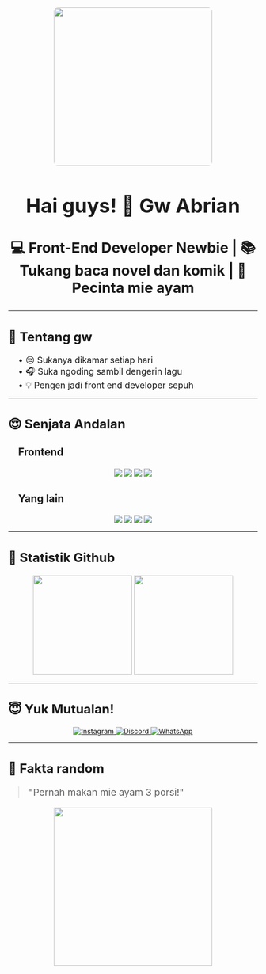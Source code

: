 <!-- ====== HEADER ====== -->
<div align="center">
  <img src="https://media.tenor.com/ghk-0TJQlQ0AAAAM/yui-hirasawa.gif" width="320" style="border-radius: 8px">
  <h1 style="font-size: 2.5rem">Hai guys! 👋 Gw Abrian</h1>
  <h3 style="font-size: 1.8rem">💻 Front-End Developer Newbie | 📚 Tukang baca novel dan komik | 🍜 Pecinta mie ayam</h3>
</div>

---

<!-- ====== TENTANG GW ====== -->
<div align="center">
  <h2 align="left" style="font-size: 1.6rem; font-weight: bold">🚀 Tentang gw</h2>
  <div align="left" style="font-size: 1.1rem; margin-left: 20px">
    • 😔 Sukanya dikamar setiap hari<br>
    • 🎧 Suka ngoding sambil dengerin lagu<br>
    • 💡 Pengen jadi front end developer sepuh
  </div>
</div>

---

<!-- ====== SKILL GW ====== -->
<div align="center">
  <h2 align="left" style="font-size: 1.6rem; font-weight: bold">😌 Senjata Andalan</h2>
  
  <h3 align="left" style="font-size: 1.3rem; font-weight: bold; margin-left: 20px">Frontend</h3>
  <p style="margin-top: 10px">
    <img src="https://img.shields.io/badge/HTML5-E34F26?style=for-the-badge&logo=html5&logoColor=white&logoWidth=30">
    <img src="https://img.shields.io/badge/CSS3-1572B6?style=for-the-badge&logo=css3&logoColor=white&logoWidth=30">
    <img src="https://img.shields.io/badge/JavaScript-F7DF1E?style=for-the-badge&logo=javascript&logoColor=black&logoWidth=30">
    <img src="https://img.shields.io/badge/Bootstrap-563D7C?style=for-the-badge&logo=bootstrap&logoColor=white&logoWidth=30">
  </p>

  <h3 align="left" style="font-size: 1.3rem; font-weight: bold; margin-left: 20px">Yang lain</h3>
  <p style="margin-top: 10px">
    <img src="https://img.shields.io/badge/Figma-F24E1E?style=for-the-badge&logo=figma&logoColor=white&logoWidth=30">
    <img src="https://img.shields.io/badge/MySQL-005C84?style=for-the-badge&logo=mysql&logoColor=white&logoWidth=30">
    <img src="https://img.shields.io/badge/Linux-FCC624?style=for-the-badge&logo=linux&logoColor=black&logoWidth=30">
    <img src="https://img.shields.io/badge/GitHub-100000?style=for-the-badge&logo=github&logoColor=white&logoWidth=30">
  </p>
</div>

---

<!-- ====== STATS GITHUB ====== -->
<div align="center">
  <h2 align="left" style="font-size: 1.6rem; font-weight: bold">🥰 Statistik Github</h2>
  <img height="200" src="https://github-readme-stats.vercel.app/api?username=mieayamm0892&show_icons=true&theme=radical">
  <img height="200" src="https://github-readme-streak-stats.herokuapp.com/?user=mieayamm0892&theme=radical">
</div>

---

<!-- ====== KONTAK ====== -->
<div align="center">
  <h2 align="left" style="font-size: 1.6rem; font-weight: bold">😇 Yuk Mutualan!</h2>
  <p style="margin-top: 10px">
    <a href="#" target="_blank">
      <img src="https://img.shields.io/badge/Instagram-E4405F?style=for-the-badge&logo=instagram&logoColor=white&logoWidth=25" alt="Instagram">
    </a>
    <a href="#" target="_blank">
      <img src="https://img.shields.io/badge/Discord-5865F2?style=for-the-badge&logo=discord&logoColor=white&logoWidth=25" alt="Discord"> 
    </a>
    <a href="#" target="_blank">
      <img src="https://img.shields.io/badge/WhatsApp-25D366?style=for-the-badge&logo=whatsapp&logoColor=white&logoWidth=25" alt="WhatsApp">
    </a>
  </p>
</div>

---

<!-- ====== FUN FACT ====== -->
<div align="center">
  <h2 align="left" style="font-size: 1.6rem; font-weight: bold">🥰 Fakta random</h2>
  <blockquote style="font-size: 1.2rem; text-align: left; margin-left: 20px">"Pernah makan mie ayam 3 porsi!"</blockquote>
  <img src="https://media.tenor.com/YVSiUKjAvsMAAAAM/anime-nuzzle-k-on.gif" width="320">
</div>
